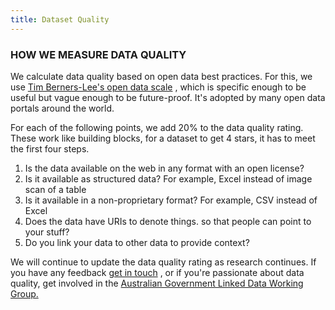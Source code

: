 ```yaml
---
title: Dataset Quality
---
```

### HOW WE MEASURE DATA QUALITY

We calculate data quality based on open data best practices. For this, we use [Tim Berners-Lee's open data scale](http://5stardata.info/en/) , which is specific enough to be useful but vague enough to be future-proof. It's adopted by many open data portals around the world.

For each of the following points, we add 20% to the data quality rating. These work like building blocks, for a dataset to get 4 stars, it has to meet the first four steps.

1.  Is the data available on the web in any format with an open license?
2.  Is it available as structured data? For example, Excel instead of image scan of a table
3.  Is it available in a non-proprietary format? For example, CSV instead of Excel
4.  Does the data have URIs to denote things. so that people can point to your stuff?
5.  Do you link your data to other data to provide context?

We will continue to update the data quality rating as research continues. If you have any feedback [get in touch](mailto:data@pmc.gov.au) , or if you're passionate about data quality, get involved in the [Australian Government Linked Data Working Group.](http://linked.data.gov.au/)
